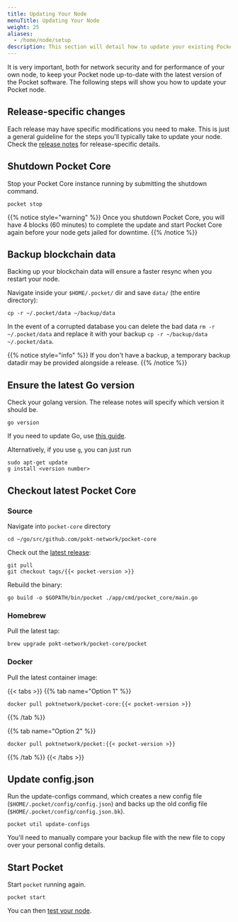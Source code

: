 ```yaml
---
title: Updating Your Node
menuTitle: Updating Your Node
weight: 25
aliases:
  - /home/node/setup
description: This section will detail how to update your existing Pocket node when a new version is released.
---
```


It is very important, both for network security and for performance of your own node, to keep your Pocket node up-to-date with the latest version of the Pocket software. The following steps will show you how to update your Pocket node.

## Release-specific changes

Each release may have specific modifications you need to make. This is just a general guideline for the steps you'll typically take to update your node. Check the [release notes](https://github.com/pokt-network/pocket-core/releases) for release-specific details.

## Shutdown Pocket Core

Stop your Pocket Core instance running by submitting the shutdown command.

```
pocket stop
```

{{% notice style="warning" %}}
Once you shutdown Pocket Core, you will have 4 blocks (60 minutes) to complete the update and start Pocket Core again before your node gets jailed for downtime.
{{% /notice %}}

## Backup blockchain data

Backing up your blockchain data will ensure a faster resync when you restart your node.

Navigate inside your `$HOME/.pocket/` dir and save `data/` (the entire directory):

```
cp -r ~/.pocket/data ~/backup/data
```

In the event of a corrupted database you can delete the bad data `rm -r ~/.pocket/data` and replace it with your backup `cp -r ~/backup/data ~/.pocket/data`.

{{% notice style="info" %}}
If you don't have a backup, a temporary backup datadir may be provided alongside a release.
{{% /notice %}}

## Ensure the latest Go version

Check your golang version. The release notes will specify which version it should be.

```
go version
```

If you need to update Go, use [this guide](https://gist.github.com/nikhita/432436d570b89cab172dcf2894465753).

Alternatively, if you use `g`, you can just run

```
sudo apt-get update
g install <version number>
```

## Checkout latest Pocket Core

### Source

Navigate into `pocket-core` directory

```
cd ~/go/src/github.com/pokt-network/pocket-core
```

Check out the [latest release](https://github.com/pokt-network/pocket-core/releases):

```
git pull
git checkout tags/{{< pocket-version >}}
```

Rebuild the binary:

```
go build -o $GOPATH/bin/pocket ./app/cmd/pocket_core/main.go
```

### Homebrew

Pull the latest tap:

```
brew upgrade pokt-network/pocket-core/pocket
```

### Docker

Pull the latest container image:

{{< tabs >}}
{{% tab name="Option 1" %}}
```
docker pull poktnetwork/pocket-core:{{< pocket-version >}}
```
{{% /tab %}}

{{% tab name="Option 2" %}}
```
docker pull poktnetwork/pocket:{{< pocket-version >}}
```
{{% /tab %}}
{{< /tabs >}}

## Update config.json

Run the update-configs command, which creates a new config file (`$HOME/.pocket/config/config.json`) and backs up the old config file (`$HOME/.pocket/config/config.json.bk`).

```
pocket util update-configs
```

You'll need to manually compare your backup file with the new file to copy over your personal config details.

## Start Pocket

Start `pocket` running again.

```
pocket start
```

You can then [test your node](/node/setup/#test-your-node).
